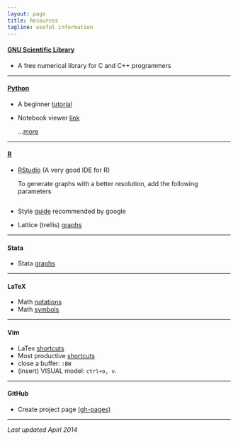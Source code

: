 ```yaml
---
layout: page
title: Resources 
tagline: useful information 
---
```


#### [GNU Scientific Library](http://www.gnu.org/software/gsl/)
- A free numerical library for C and C++ programmers


---

#### [Python](http://www.python.org) 

- A beginner [tutorial](https://wakari.io/gallery) 
- Notebook viewer [link](http://nbviewer.ipython.org)
  
  ...[more](foo) 

---

#### [R](http://www.r-project.org)

- [RStudio](https://www.rstudio.com) (A very good IDE for R)

  To generate graphs with a better resolution, add the following parameters 
  
  >  ```{r fig1, fig.width=9, fig.height=3, unit="in", dpi=200}
  >  ```

- Style [guide](assets/google_style.pdf) recommended by google

- Lattice (trellis) [graphs](http://www.statmethods.net/advgraphs/trellis.html) 
  [](assets/lattice_graphs.png) 

---

#### Stata
- Stata [graphs](http://www.stata.com/support/faqs/graphics/gph/stata-graphs/)

---

#### LaTeX
- Math [notations](http://en.wikibooks.org/wiki/LaTeX/Mathematics)
- Math [symbols](http://web.ift.uib.no/Teori/KURS/WRK/TeX/symALL.html)

---

#### Vim 
- LaTex [shortcuts](http://vim-latex.sourceforge.net/documentation/latex-suite/latex-macros.html)
- Most productive [shortcuts](http://stackoverflow.com/questions/1218390/what-is-your-most-productive-shortcut-with-vim/1218429)
- close a buffer:  `:BW` 
- (insert) VISUAL model:  `ctrl+o, v`.

---

#### GitHub
- Create project page [(gh-pages)](https://help.github.com/articles/creating-project-pages-manually)

--- 
*Last updated Apirl 2014*